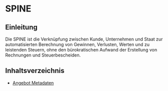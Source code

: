 # SPINE

## Einleitung
Die SPINE ist die Verknüpfung zwischen Kunde, Unternehmen und Staat zur automatisierten Berechnung von Gewinnen, Verlusten, Werten und zu leistenden Steuern, ohne den bürokratischen Aufwand der Erstellung von Rechnungen und Steuerbescheiden.

## Inhaltsverzeichnis

- [Angebot Metadaten](angebot-metadaten.md)